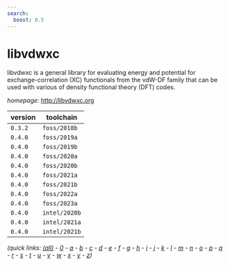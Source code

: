 ```yaml
---
search:
  boost: 0.5
---
```

# libvdwxc

libvdwxc is a general library for evaluating energy and potential for exchange-correlation (XC) functionals from the vdW-DF family that can be used with various of density functional theory (DFT) codes.

*homepage*: <http://libvdwxc.org>

version | toolchain
--------|----------
``0.3.2`` | ``foss/2018b``
``0.4.0`` | ``foss/2019a``
``0.4.0`` | ``foss/2019b``
``0.4.0`` | ``foss/2020a``
``0.4.0`` | ``foss/2020b``
``0.4.0`` | ``foss/2021a``
``0.4.0`` | ``foss/2021b``
``0.4.0`` | ``foss/2022a``
``0.4.0`` | ``foss/2023a``
``0.4.0`` | ``intel/2020b``
``0.4.0`` | ``intel/2021a``
``0.4.0`` | ``intel/2021b``


*(quick links: [(all)](../index.md) - [0](../0/index.md) - [a](../a/index.md) - [b](../b/index.md) - [c](../c/index.md) - [d](../d/index.md) - [e](../e/index.md) - [f](../f/index.md) - [g](../g/index.md) - [h](../h/index.md) - [i](../i/index.md) - [j](../j/index.md) - [k](../k/index.md) - [l](../l/index.md) - [m](../m/index.md) - [n](../n/index.md) - [o](../o/index.md) - [p](../p/index.md) - [q](../q/index.md) - [r](../r/index.md) - [s](../s/index.md) - [t](../t/index.md) - [u](../u/index.md) - [v](../v/index.md) - [w](../w/index.md) - [x](../x/index.md) - [y](../y/index.md) - [z](../z/index.md))*

